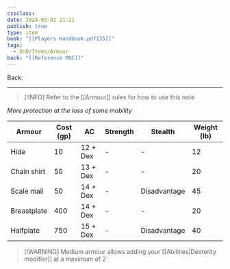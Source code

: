 ```yaml
---
cssclass: 
date: 2024-03-02 21:21
publish: true
type: item
book: "[[Players Handbook.pdf135]]"
tags:
  - DnD/Items/Armour
back: "[[Reference MOC]]"
---
```

Back: 

---

> [!INFO] Refer to the [[Armour]] rules for how to use this note

*More protection at the loss of some mobility*

| Armour      | Cost (gp) | AC       | Strength | Stealth      | Weight (lb) |
| ----------- | --------- | -------- | -------- | ------------ | ----------- |
| Hide        | 10        | 12 + Dex | -        | -            | 12          |
| Chain shirt | 50        | 13 + Dex | -        | -            | 20          |
| Scale mail  | 50        | 14 + Dex | -        | Disadvantage | 45          |
| Breastplate | 400       | 14 + Dex | -        | -            | 20          |
| Halfplate   | 750       | 15 + Dex | -        | Disadvantage | 40          |

> [!WARNING] Medium armour allows adding your [[Abilities|Dexterity modifier]] at a maximum of 2